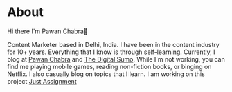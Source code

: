 # About
Hi there I'm Pawan Chabra👋 

Content Marketer based in Delhi, India. I have been in the content industry for 10+ years. Everything that I know is through self-learning. Currently, I blog at [Pawan Chabra](https://pawanchabra.com/) and [The Digital Sumo](https://thedigitalsumo.com/). While I'm not working, you can find me playing mobile games, reading non-fiction books, or binging on Netflix.  I also casually blog on topics that I learn. I am working on this project [Just Assignment](http://justassignment.com/)

